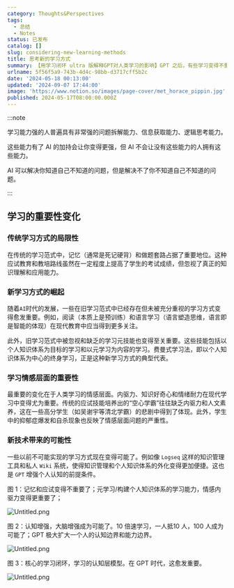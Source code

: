```yaml
---
category: Thoughts&Perspectives
tags:
  - 总结
  - Notes
status: 已发布
catalog: []
slug: considering-new-learning-methods
title: 思考新的学习方式
summary: 【用学习闭环 ultra 版解释GPT对人类学习的影响】GPT 之后，有些学习变得不重要了，有些学习变得更重要了，有些学习从不可能变成可能了。
urlname: 5f56f5a9-743b-4d4c-98bb-d3717cff5b2c
date: '2024-05-18 00:13:00'
updated: '2024-09-07 17:44:00'
image: 'https://www.notion.so/images/page-cover/met_horace_pippin.jpg'
published: 2024-05-17T08:00:00.000Z
---
```


:::note


学习能力强的人普遍具有非常强的问题拆解能力、信息获取能力、逻辑思考能力。


这些能力有了 AI 的加持会让你变得更强，但 AI 不会让没有这些能力的人拥有这些能力。


AI 可以解决你知道自己不知道的问题，但是解决不了你不知道自己不知道的问题。


:::


## 学习的重要性变化


### 传统学习方式的局限性


在传统的学习范式中，记忆（通常是死记硬背）和做题套路占据了重要地位。这种应试教育和教培路线虽然在一定程度上提高了学生的考试成绩，但忽视了真正的知识理解和应用能力。


### 新学习方式的崛起


随着`AI`时代的发展，一些在旧学习范式中已经存在但未被充分重视的学习方式变得愈发重要。例如，阅读（本质上是预训练）和语言学习（语言塑造思维，语言即是智能的体现）在现代教育中应当得到更多关注。


此外，旧学习范式中被忽视和缺乏的学习元技能也变得至关重要。这些技能包括以个人知识体系为目标的学习和以元学习为内容的学习。费曼式学习法，即以个人知识体系为中心的终身学习，正是这种新学习方式的典型代表。


### 学习情感层面的重要性


最重要的变化在于人类学习的情感层面。内驱力、知识好奇心和情绪耐力在现代学习中变得尤为重要。传统的应试技能培养出的“空心学霸”往往缺乏内驱力和人文素养，这在一些高分学生（如吴谢宇等清北学霸）的悲剧中得到了体现。此外，学生中的抑郁症爆发和自杀现象也反映了情感层面问题的严重性。


### 新技术带来的可能性


一些以前不可能实现的学习方式现在变得可能了。例如像 `Logseq` 这样的知识管理工具和私人 `Wiki` 系统，使得知识管理和个人知识体系的外化变得更加便捷。这也是 `GPT` 增强个人认知的前提条件。


图 1：记忆和应试变得不重要了；元学习/构建个人知识体系的学习能力，情感内驱力变得更重要了；


![Untitled.png](https://prod-files-secure.s3.us-west-2.amazonaws.com/5d24fe63-e567-4804-86f9-9fdc62e13082/a8319b77-00b3-43d9-9f99-e58187f20cfe/Untitled.png?X-Amz-Algorithm=AWS4-HMAC-SHA256&X-Amz-Content-Sha256=UNSIGNED-PAYLOAD&X-Amz-Credential=ASIAZI2LB466VWRIU4FB%2F20250306%2Fus-west-2%2Fs3%2Faws4_request&X-Amz-Date=20250306T053841Z&X-Amz-Expires=3600&X-Amz-Security-Token=IQoJb3JpZ2luX2VjEN3%2F%2F%2F%2F%2F%2F%2F%2F%2F%2FwEaCXVzLXdlc3QtMiJHMEUCICor8x7Td1wquHT%2FsImsHP3s1%2BWSL5nHBxu2DW2Pmc51AiEAu5kSoI7SdCqPOzA5hA7hiv5hFFiVeUmKQUUoXTFTP9Aq%2FwMIJhAAGgw2Mzc0MjMxODM4MDUiDFPUAU4ozNxHnX%2BOAyrcA2L5zyum4chRQXxDZE7N%2BqBWkZHdYl2%2BoR3XbXM7W4lm2IonH0TvT%2FqSxja1BaxICE4IsBzY6asOtBLFEMUClYPl3IX%2BwKvN0OSTozcGHphy3fLX2Bp4PEakfX8U5Sy5SUioNBF3Bkq1WAgO0BoBsTAJGGIubc4%2F5grB4dN6d40VuMPMzMWtwyEYldJNPOK5a385kUcCxHL3yGdNHB%2Fp0EYLaa1lFB9wb7qLQCKaWl4uFuUPIBYJBmKiHHFOIdqVFtCw80SOlCJ7AzVpvH5Kqr0256NERalFJ7zF52vszP6POZaYUiDl0GYHZTQya6YHhFOBpZFMX5S8vdoZophX92rSzT97jEUFYa%2BqDg98BjQ8nOUDWhvL4OZXuN9o0aoqF5c7n%2F4u3kONzutLjse3bAmK253AqXvUXFYkal3ihsgITerSroahnOAwIG3YNexeJ3B0we%2FxkpJFlUmUZ%2FRpN2vzukxKdekcKko7j2QLqzQ7H9mI4Z46t9%2F8cTEr6hmqDbRZo5FcM8KRXe0gg8YLlj7zozmLQFkNPqflSOFjND4UMrkG%2Bv8F3Z3kvsWia8WyqOmi85GNb2BiNyeBfIKeWG%2F6VWjXvfhwNNZgYJt7yqCD%2Ff1HPbpEA4EIwpr2MJzXpL4GOqUB%2FYUxXULkcl8wcMDmtLiEHFKt0w3qaPWbmLxfms78FUfgA2w61pFd0yL%2FGoeejoXX4Hn3E0vISiY8tudnt%2FjFWr%2FEv1ZfxbS3mr8o91AwxvyUqypsHwWaJsKW0gQSXaXxOWKVIIG0HBvxbg7kIkWXhmz160vBXeoQmdylH5WDOfUPvy%2F87wnL4wgqvpkJPvGcQnrD0CKPWJvf0vztGSw7hPHI6%2Bw4&X-Amz-Signature=378c05b9eb7312d8fb7daea3bc8bf9da580a34459818773fd24804a856e5b4a5&X-Amz-SignedHeaders=host&x-id=GetObject)


图 2：认知增强，大脑增强成为可能了。10 倍速学习，一人抵10 人，100 人成为可能了；GPT 极大扩大一个人的认知边界和能力边界。


![Untitled.png](https://prod-files-secure.s3.us-west-2.amazonaws.com/5d24fe63-e567-4804-86f9-9fdc62e13082/e195b372-4d2b-479c-9e75-1be4e2c1412e/Untitled.png?X-Amz-Algorithm=AWS4-HMAC-SHA256&X-Amz-Content-Sha256=UNSIGNED-PAYLOAD&X-Amz-Credential=ASIAZI2LB466VWRIU4FB%2F20250306%2Fus-west-2%2Fs3%2Faws4_request&X-Amz-Date=20250306T053841Z&X-Amz-Expires=3600&X-Amz-Security-Token=IQoJb3JpZ2luX2VjEN3%2F%2F%2F%2F%2F%2F%2F%2F%2F%2FwEaCXVzLXdlc3QtMiJHMEUCICor8x7Td1wquHT%2FsImsHP3s1%2BWSL5nHBxu2DW2Pmc51AiEAu5kSoI7SdCqPOzA5hA7hiv5hFFiVeUmKQUUoXTFTP9Aq%2FwMIJhAAGgw2Mzc0MjMxODM4MDUiDFPUAU4ozNxHnX%2BOAyrcA2L5zyum4chRQXxDZE7N%2BqBWkZHdYl2%2BoR3XbXM7W4lm2IonH0TvT%2FqSxja1BaxICE4IsBzY6asOtBLFEMUClYPl3IX%2BwKvN0OSTozcGHphy3fLX2Bp4PEakfX8U5Sy5SUioNBF3Bkq1WAgO0BoBsTAJGGIubc4%2F5grB4dN6d40VuMPMzMWtwyEYldJNPOK5a385kUcCxHL3yGdNHB%2Fp0EYLaa1lFB9wb7qLQCKaWl4uFuUPIBYJBmKiHHFOIdqVFtCw80SOlCJ7AzVpvH5Kqr0256NERalFJ7zF52vszP6POZaYUiDl0GYHZTQya6YHhFOBpZFMX5S8vdoZophX92rSzT97jEUFYa%2BqDg98BjQ8nOUDWhvL4OZXuN9o0aoqF5c7n%2F4u3kONzutLjse3bAmK253AqXvUXFYkal3ihsgITerSroahnOAwIG3YNexeJ3B0we%2FxkpJFlUmUZ%2FRpN2vzukxKdekcKko7j2QLqzQ7H9mI4Z46t9%2F8cTEr6hmqDbRZo5FcM8KRXe0gg8YLlj7zozmLQFkNPqflSOFjND4UMrkG%2Bv8F3Z3kvsWia8WyqOmi85GNb2BiNyeBfIKeWG%2F6VWjXvfhwNNZgYJt7yqCD%2Ff1HPbpEA4EIwpr2MJzXpL4GOqUB%2FYUxXULkcl8wcMDmtLiEHFKt0w3qaPWbmLxfms78FUfgA2w61pFd0yL%2FGoeejoXX4Hn3E0vISiY8tudnt%2FjFWr%2FEv1ZfxbS3mr8o91AwxvyUqypsHwWaJsKW0gQSXaXxOWKVIIG0HBvxbg7kIkWXhmz160vBXeoQmdylH5WDOfUPvy%2F87wnL4wgqvpkJPvGcQnrD0CKPWJvf0vztGSw7hPHI6%2Bw4&X-Amz-Signature=f8b356c147cb773e426a33e1163c45c075d0de4038199226f64b1160c0e94af5&X-Amz-SignedHeaders=host&x-id=GetObject)


图 3：核心的学习闭环，学习的认知层模型。在 GPT 时代，这愈发重要。


![Untitled.png](https://prod-files-secure.s3.us-west-2.amazonaws.com/5d24fe63-e567-4804-86f9-9fdc62e13082/57f2a38d-97b9-407e-baa1-8fecb8348e87/Untitled.png?X-Amz-Algorithm=AWS4-HMAC-SHA256&X-Amz-Content-Sha256=UNSIGNED-PAYLOAD&X-Amz-Credential=ASIAZI2LB466VWRIU4FB%2F20250306%2Fus-west-2%2Fs3%2Faws4_request&X-Amz-Date=20250306T053841Z&X-Amz-Expires=3600&X-Amz-Security-Token=IQoJb3JpZ2luX2VjEN3%2F%2F%2F%2F%2F%2F%2F%2F%2F%2FwEaCXVzLXdlc3QtMiJHMEUCICor8x7Td1wquHT%2FsImsHP3s1%2BWSL5nHBxu2DW2Pmc51AiEAu5kSoI7SdCqPOzA5hA7hiv5hFFiVeUmKQUUoXTFTP9Aq%2FwMIJhAAGgw2Mzc0MjMxODM4MDUiDFPUAU4ozNxHnX%2BOAyrcA2L5zyum4chRQXxDZE7N%2BqBWkZHdYl2%2BoR3XbXM7W4lm2IonH0TvT%2FqSxja1BaxICE4IsBzY6asOtBLFEMUClYPl3IX%2BwKvN0OSTozcGHphy3fLX2Bp4PEakfX8U5Sy5SUioNBF3Bkq1WAgO0BoBsTAJGGIubc4%2F5grB4dN6d40VuMPMzMWtwyEYldJNPOK5a385kUcCxHL3yGdNHB%2Fp0EYLaa1lFB9wb7qLQCKaWl4uFuUPIBYJBmKiHHFOIdqVFtCw80SOlCJ7AzVpvH5Kqr0256NERalFJ7zF52vszP6POZaYUiDl0GYHZTQya6YHhFOBpZFMX5S8vdoZophX92rSzT97jEUFYa%2BqDg98BjQ8nOUDWhvL4OZXuN9o0aoqF5c7n%2F4u3kONzutLjse3bAmK253AqXvUXFYkal3ihsgITerSroahnOAwIG3YNexeJ3B0we%2FxkpJFlUmUZ%2FRpN2vzukxKdekcKko7j2QLqzQ7H9mI4Z46t9%2F8cTEr6hmqDbRZo5FcM8KRXe0gg8YLlj7zozmLQFkNPqflSOFjND4UMrkG%2Bv8F3Z3kvsWia8WyqOmi85GNb2BiNyeBfIKeWG%2F6VWjXvfhwNNZgYJt7yqCD%2Ff1HPbpEA4EIwpr2MJzXpL4GOqUB%2FYUxXULkcl8wcMDmtLiEHFKt0w3qaPWbmLxfms78FUfgA2w61pFd0yL%2FGoeejoXX4Hn3E0vISiY8tudnt%2FjFWr%2FEv1ZfxbS3mr8o91AwxvyUqypsHwWaJsKW0gQSXaXxOWKVIIG0HBvxbg7kIkWXhmz160vBXeoQmdylH5WDOfUPvy%2F87wnL4wgqvpkJPvGcQnrD0CKPWJvf0vztGSw7hPHI6%2Bw4&X-Amz-Signature=ea32a04d7d12f32feceebc7f96b0b0a8a769dd86df5d4e5c38db6fe40e262c7d&X-Amz-SignedHeaders=host&x-id=GetObject)

